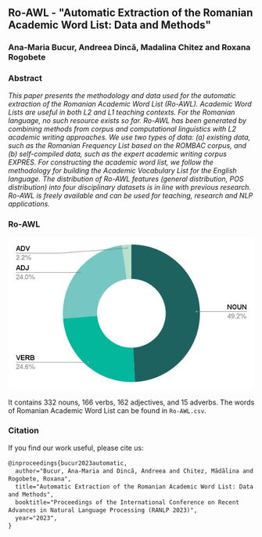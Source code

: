 ## Ro-AWL - "Automatic Extraction of the Romanian Academic Word List: Data and Methods"
### Ana-Maria Bucur, Andreea Dincă, Madalina Chitez and Roxana Rogobete

### Abstract
*This paper presents the methodology and data used for the automatic extraction of the Romanian Academic Word List (Ro-AWL). Academic Word Lists are useful in both L2 and L1 teaching contexts. For the Romanian language, no such resource exists so far. Ro-AWL has been generated by combining methods from corpus and computational linguistics with L2 academic writing approaches. We use two types of data: (a) existing data, such as the Romanian Frequency List based on the ROMBAC corpus, and (b) self-compiled data, such as the expert academic writing corpus EXPRES. For constructing the academic word list, we follow the methodology for building the Academic Vocabulary List for the English language. The distribution of Ro-AWL features (general distribution, POS distribution) into four disciplinary datasets is in line with previous research. Ro-AWL is freely available and can be used for teaching, research and NLP applications.*

### Ro-AWL

![](Ro-AWL-stats.png)

It contains 332 nouns, 166 verbs, 162 adjectives, and 15 adverbs. The words of Romanian Academic Word List can be found in `Ro-AWL.csv`.

### Citation
If you find our work useful, please cite us:

```
@inproceedings{bucur2023automatic,
  author="Bucur, Ana-Maria and Dincă, Andreea and Chitez, Mădălina and Rogobete, Roxana",
  title="Automatic Extraction of the Romanian Academic Word List: Data and Methods",
  booktitle="Proceedings of the International Conference on Recent Advances in Natural Language Processing (RANLP 2023)",
  year="2023",
}
```

